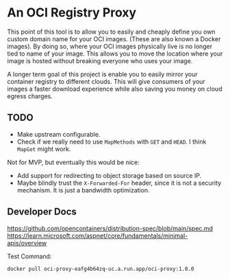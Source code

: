 
# An OCI Registry Proxy

This point of this tool is to allow you to easily and cheaply define you own custom domain name for your OCI
images.
(These are also known a Docker images).
By doing so, where your OCI images physically live is no longer tied to name of your image.
This allows you to move the location where your image is hosted without breaking everyone who uses your image.

A longer term goal of this project is enable you to easily mirror your container registry to different clouds.
This will give consumers of your images a faster download experience while also saving you money on cloud egress
charges.

## TODO

* Make upstream configurable.
* Check if we really need to use `MapMethods` with `GET` and `HEAD`. I think `MapGet` might work.

Not for MVP, but eventually this would be nice:

* Add support for redirecting to object storage based on source IP.
* Maybe blindly trust the `X-Forwarded-For` header, since it is not a security mechanism. It is just a bandwidth optimization.

## Developer Docs

https://github.com/opencontainers/distribution-spec/blob/main/spec.md
https://learn.microsoft.com/aspnet/core/fundamentals/minimal-apis/overview

Test Command:

```
docker pull oci-proxy-eafg4b64zq-uc.a.run.app/oci-proxy:1.0.0
```
